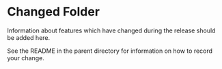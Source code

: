 # Changed Folder

Information about features which have changed during the release should be added here.

See the README in the parent directory for information on how to record your change.
